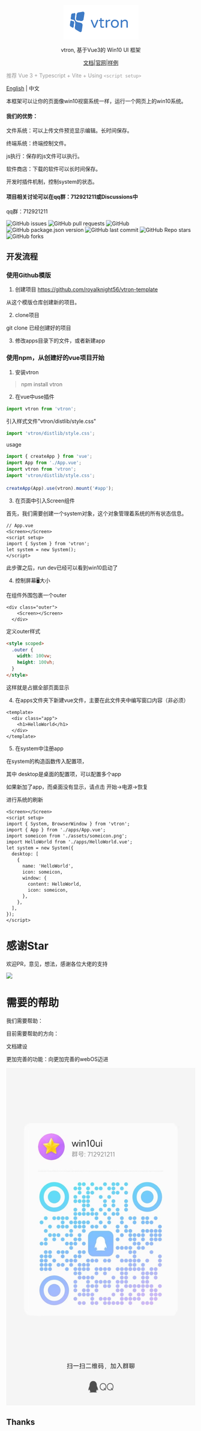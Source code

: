 <!--
 * @Author: Royal
 * @LastEditTime: 2022-04-26 15:08:12
 * @Description:
 * @FilePath: /myindex/README.md
-->

<p align="center"><a href="https://myim.online" target="_blank" rel="noopener noreferrer"><img width="200" src="./rdmassert/vtron-logo-nobg.png" alt="vtron logo"></a></p>

<div align="center">

vtron, 基于Vue3的 Win10 UI 框架

</div>

<div align="center">

<a href="http://v3w10.myim.online" target="_blank">文档</a>|<a href="http://v3w10.myim.online" target="_blank">官网</a>|<a href="http://myim.online" target="_blank">样例</a>

</div>

<span style="color:#999;text-align:center">推荐 Vue 3 + Typescript + Vite + Using `<script setup>`
</span>

[English](./README_EN.md) | 中文

本框架可以让你的页面像win10视窗系统一样，运行一个网页上的win10系统。


#### 我们的优势：

文件系统：可以上传文件预览显示编辑。长时间保存。

终端系统：终端控制文件。

js执行：保存的js文件可以执行。

软件商店：下载的软件可以长时间保存。

开发时插件机制，控制system的状态。

#### 项目相关讨论可以在qq群：712921211或Discussions中

qq群：712921211

![GitHub issues](https://img.shields.io/github/issues/royalknight56/vtron)
![GitHub pull requests](https://img.shields.io/github/issues-pr/royalknight56/vtron)
![GitHub](https://img.shields.io/github/license/royalknight56/vtron)
![GitHub package.json version](https://img.shields.io/github/package-json/v/royalknight56/vtron)
![GitHub last commit](https://img.shields.io/github/last-commit/royalknight56/vtron)
![GitHub Repo stars](https://img.shields.io/github/stars/royalknight56/vtron?style=social)
![GitHub forks](https://img.shields.io/github/forks/royalknight56/vtron?style=social)

## 开发流程

### 使用Github模版

1. 创建项目
   https://github.com/royalknight56/vtron-template

从这个模版仓库创建新的项目。

2. clone项目

git clone 已经创建好的项目

3. 修改apps目录下的文件，或者新建app

### 使用npm，从创建好的vue项目开始

1. 安装vtron

> npm install vtron

2. 在vue中use插件

```js
import vtron from 'vtron';
```

引入样式文件"vtron/distlib/style.css"

```js
import 'vtron/distlib/style.css';
```

usage

```js
import { createApp } from 'vue';
import App from './App.vue';
import vtron from 'vtron';
import 'vtron/distlib/style.css';

createApp(App).use(vtron).mount('#app');
```

3. 在页面中引入Screen组件

首先，我们需要创建一个system对象，这个对象管理着系统的所有状态信息。

```vue
// App.vue
<Screen></Screen>
<script setup>
import { System } from 'vtron';
let system = new System();
</script>
```

此步骤之后，run dev已经可以看到win10启动了

4. 控制屏幕🖥大小

在组件外围包裹一个outer

```vue
<div class="outer">
    <Screen></Screen>
  </div>
```

定义outer样式

```html
<style scoped>
  .outer {
    width: 100vw;
    height: 100vh;
  }
</style>
```

这样就是占据全部页面显示

4. 在apps文件夹下新建vue文件，主要在此文件夹中编写窗口内容（非必须）

```vue
<template>
  <div class="app">
    <h1>HelloWorld</h1>
  </div>
</template>
```

5. 在system中注册app

在system的构造函数传入配置项，

其中 desktop是桌面的配置项，可以配置多个app

如果新加了app，而桌面没有显示，请点击 开始->电源->恢复

进行系统的刷新

```vue
<Screen></Screen>
<script setup>
import { System, BrowserWindow } from 'vtron';
import { App } from './apps/App.vue';
import someicon from './assets/someicon.png';
import HelloWorld from './apps/HelloWorld.vue';
let system = new System({
  desktop: [
    {
      name: 'HelloWorld',
      icon: someicon,
      window: {
        content: HelloWorld,
        icon: someicon,
      },
    },
  ],
});
</script>
```

# 感谢Star

欢迎PR，意见，想法，感谢各位大佬的支持

![](https://komarev.com/ghpvc/?username=royalknight56&color=blue)

# 需要的帮助

我们需要帮助：

目前需要帮助的方向：

文档建设

更加完善的功能：向更加完善的webOS迈进

![./rdmassert/qqgroup.jpg](./rdmassert/qqgroup.jpg)

## Thanks

